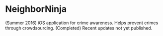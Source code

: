 # NeighborNinja
(Summer 2016) iOS application for crime awareness. Helps prevent crimes through crowdsourcing. (Completed)
Recent updates not yet published.
